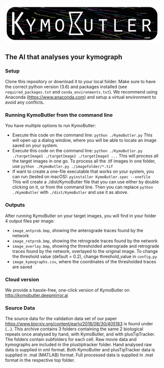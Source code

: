 ![alt text](misc/logo.png "KymoButler")
## The AI that analyses your kymograph
### Setup
Clone this repository or download it to your local folder. Make sure to have the correct python version (3.6) and packages installed (see `required_packages.txt` and `conda_environments.txt`). We recommend using Anaconda (https://www.anaconda.com) and setup a virtual environment to avoid any conflicts.
### Running KymoButler from the command line
You have multiple options to run KymoButler:
* Execute this code on the command line:
`python ./KymoButler.py`
This will open up a dialog window, where you will be able to locate an image saved on your system.
* Execute this code on the command line:
`python ./KymoButler.py ./targetImage1 ./targetImage2 ./targetImage3 ...`
This will process all the target images in one go. To process all the .tif images in one folder, use
`python ./KymoButler.py ./imagefolder/*.tif`
* If want to create a one-file executable that works on your system, you can run (tested on macOS):
`pyinstaller KymoButler.spec --onefile`
This will create a ./dist/KymoButler file that you can use either by double clicking on it, or from the command line. Then you can replace
`python ./KymoButler` with `./dist/KymoButler`
and use it as above.
### Outputs
After running KymoButler on your target images, you will find in your folder 4 output files per image:
* `image_antprob.bmp`, showing the anterograde traces found by the network
* `image_retprob.bmp`, showing the retrograde traces found by the network
* `image_overlay.bmp`, showing the thresholded anterograde and retrograde traces found by the network, overlayed to the original image. To change the threshold value (default = 0.2), change threshold_value in `config.py`
* `image_kymographs.csv`, where the coordinates of the thresholded traces are saved
### Cloud version
We provide a hassle-free, one-click version of KymoButler on http://kymobutler.deepmirror.ai
### Source Data
The source data for the validation data set of our paper https://www.biorxiv.org/content/early/2018/08/30/405183 is found under (...). This archive contains 3 folders containing the same 2 biological repeats once analysed by hand, with KymoButler, and with plusTipTracker. The folders contain subfolders for each cell. Raw movie data and kymographs are included in the plustiptracker folder. Hand analysed raw data is supplied in xml format. Both KymoButler and plusTipTracker data is supplied in .mat (MATLAB) format. Full processed data is supplied in .mat format in the respective top folder.
